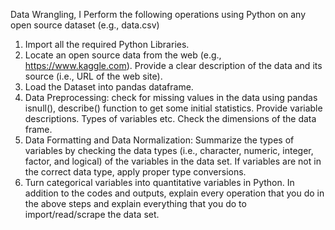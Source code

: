 Data Wrangling, I
Perform the following operations using Python on any open source dataset (e.g., data.csv)
1. Import all the required Python Libraries.
2. Locate an open source data from the web (e.g., https://www.kaggle.com). Provide a clear
description of the data and its source (i.e., URL of the web site).
3. Load the Dataset into pandas dataframe.
4. Data Preprocessing: check for missing values in the data using pandas isnull(), describe()
function to get some initial statistics. Provide variable descriptions. Types of variables etc.
Check the dimensions of the data frame.
5. Data Formatting and Data Normalization: Summarize the types of variables by checking
the data types (i.e., character, numeric, integer, factor, and logical) of the variables in the
data set. If variables are not in the correct data type, apply proper type conversions.
6. Turn categorical variables into quantitative variables in Python.
In addition to the codes and outputs, explain every operation that you do in the above steps and
explain everything that you do to import/read/scrape the data set.
